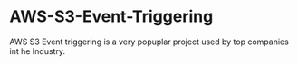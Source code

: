 # AWS-S3-Event-Triggering
AWS S3 Event triggering is a very popuplar project used by top companies int he Industry.
